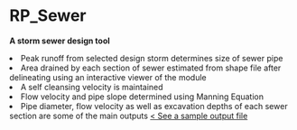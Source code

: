 # RP_Sewer
<b> A storm sewer design tool </b>
  
<li> Peak runoff from selected design storm determines size of sewer pipe
<li> Area drained by each section of sewer estimated from shape file after delineating using an interactive viewer of the module
<li> A self cleansing velocity is maintained
<li> Flow velocity and pipe slope determined using Manning Equation
<li> Pipe diameter, flow velocity as well as excavation depths of each sewer section are some of the main outputs
     <a href= StormSewer_Output.xls> < See a sample output file </a>  

